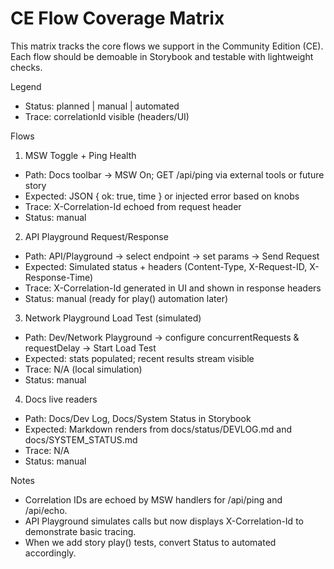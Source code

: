 # CE Flow Coverage Matrix

This matrix tracks the core flows we support in the Community Edition (CE). Each flow should be demoable in Storybook and testable with lightweight checks.

Legend
- Status: planned | manual | automated
- Trace: correlationId visible (headers/UI)

Flows
1) MSW Toggle + Ping Health
- Path: Docs toolbar → MSW On; GET /api/ping via external tools or future story
- Expected: JSON { ok: true, time } or injected error based on knobs
- Trace: X-Correlation-Id echoed from request header
- Status: manual

2) API Playground Request/Response
- Path: API/Playground → select endpoint → set params → Send Request
- Expected: Simulated status + headers (Content-Type, X-Request-ID, X-Response-Time)
- Trace: X-Correlation-Id generated in UI and shown in response headers
- Status: manual (ready for play() automation later)

3) Network Playground Load Test (simulated)
- Path: Dev/Network Playground → configure concurrentRequests & requestDelay → Start Load Test
- Expected: stats populated; recent results stream visible
- Trace: N/A (local simulation)
- Status: manual

4) Docs live readers
- Path: Docs/Dev Log, Docs/System Status in Storybook
- Expected: Markdown renders from docs/status/DEVLOG.md and docs/SYSTEM_STATUS.md
- Trace: N/A
- Status: manual

Notes
- Correlation IDs are echoed by MSW handlers for /api/ping and /api/echo.
- API Playground simulates calls but now displays X-Correlation-Id to demonstrate basic tracing.
- When we add story play() tests, convert Status to automated accordingly.

